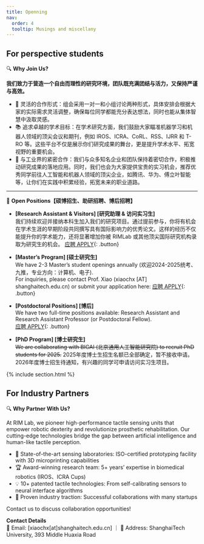 ```yaml
---
title: Openning
nav:
  order: 4
  tooltip: Musings and miscellany
---
```


<!-- # {% include icon.html icon="fa-solid fa-feather-pointed" %}Blog -->
## For perspective students

🔍 **Why Join Us?**

**我们致力于营造一个自由而理性的研究环境，团队既充满团结与活力，又保持严谨与高效。**

- 🔄 灵活的合作形式：组会采用一对一和小组讨论两种形式，具体安排会根据大家的实际需求灵活调整，确保每位同学都能充分表达想法，同时也能从集体智慧中汲取灵感。
- 📚 追求卓越的学术目标：在学术研究方面，我们鼓励大家瞄准机器学习和机器人领域的顶尖会议和期刊，例如 IROS、ICRA、CoRL、RSS、IJRR 和 T-RO 等。这些平台不仅是展示你们研究成果的舞台，更是提升学术水平、拓宽视野的重要机会。
- 🤝 与工业界的紧密合作：我们与众多知名企业和团队保持着密切合作，积极推动研究成果的落地应用。同时，我们也会为大家提供宝贵的实习机会，推荐优秀同学前往人工智能和机器人领域的顶尖企业，如腾讯、华为、傅立叶智能等，让你们在实践中积累经验，拓宽未来的职业道路。

---
🌟 **Open Positions【硕博招生、助研招聘、博后招聘】**  
- **[Research Assistant & Visitors] [研究助理 & 访问实习生]**  
  我们持续欢迎并接纳本科生加入我们的研究项目。通过提前参与，你将有机会在学术生涯的早期阶段共同撰写具有国际影响力的优秀论文。这样的经历不仅能提升你的学术能力，还将显著增加你被 RIMLab 或其他顶尖国际研究机构录取为研究生的机会。
  [应聘 APPLY](https://l1l6pvkmmmw.feishu.cn/share/base/form/shrcnSqulK34HeHeSwWuzwVkxMd){: .button}

- **[Master’s Program] [硕士研究生]**  
  We have 2-3 Master’s student openings annually (欢迎2024-2025统考、九推，专业方向：计算机、电子).  
  For inquiries, please contact Prof. Xiao (xiaochx [AT] shanghaitech.edu.cn) or submit your application here: [应聘 APPLY](https://l1l6pvkmmmw.feishu.cn/share/base/form/shrcnSqulK34HeHeSwWuzwVkxMd){: .button}

- **[Postdoctoral Positions]  [博后]**  
  We have two full-time positions available: Research Assistant and Research Assistant Professor (or Postdoctoral Fellow).  
  [应聘 APPLY](https://l1l6pvkmmmw.feishu.cn/share/base/form/shrcnSqulK34HeHeSwWuzwVkxMd){: .button}

- **[PhD Program]  [博士研究生]**  
  ~~We are collaborating with BIGAI (北京通用人工智能研究院) to recruit PhD students for 2025.~~  2025年度博士生招生名额已全部确定，暂不接收申请。2026年度博士招生待通知，有兴趣的同学可申请访问实习生项目。


{% include section.html %}

## For Industry Partners

🔍 **Why Partner With Us?**

At RIM Lab, we pioneer high-performance tactile sensing units that empower robotic dexterity and revolutionize prosthetic rehabilitation. Our cutting-edge technologies bridge the gap between artificial intelligence and human-like tactile perception.

- 🔬 State-of-the-art sensing laboratories: ISO-certified prototyping facility with 3D microprinting capabilities
- 🏆 Award-winning research team: 5+ years’ expertise in biomedical robotics (IROS、ICRA Cups)
- 💡 10+ patented tactile technologies: From self-calibrating sensors to neural interface algorithms
- 🤝 Proven industry traction: Successful collaborations with many startups

Contact us to discuss collaboration opportunities!

**Contact Details**  
📧 Email: [xiaochx[at]shanghaitech.edu.cn] ｜
📍 Address: ShanghaiTech University, 393 Middle Huaxia Road  






<!-- 
{% include search-box.html %}

{% include tags.html tags=site.tags %}

{% include search-info.html %} -->

<!-- {% include list.html data="posts" component="post-excerpt" %} -->
